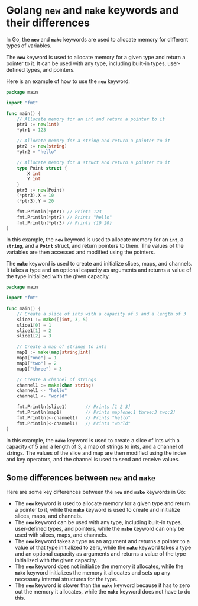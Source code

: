 # Golang `new` and `make` keywords and their differences

In Go, the **`new`** and **`make`** keywords are used to allocate memory for different types of variables.

The **`new`** keyword is used to allocate memory for a given type and return a pointer to it. It can be used with any type, including built-in types, user-defined types, and pointers.

Here is an example of how to use the **`new`** keyword:

```go
package main

import "fmt"

func main() {
	// Allocate memory for an int and return a pointer to it
	ptr1 := new(int)
	*ptr1 = 123

	// Allocate memory for a string and return a pointer to it
	ptr2 := new(string)
	*ptr2 = "hello"

	// Allocate memory for a struct and return a pointer to it
	type Point struct {
		X int
		Y int
	}
	ptr3 := new(Point)
	(*ptr3).X = 10
	(*ptr3).Y = 20

	fmt.Println(*ptr1) // Prints 123
	fmt.Println(*ptr2) // Prints "hello"
	fmt.Println(*ptr3) // Prints {10 20}
}
```

In this example, the **`new`** keyword is used to allocate memory for an **`int`**, a **`string`**, and a **`Point`** struct, and return pointers to them. The values of the variables are then accessed and modified using the pointers.

The **`make`** keyword is used to create and initialize slices, maps, and channels. It takes a type and an optional capacity as arguments and returns a value of the type initialized with the given capacity.

```go
package main

import "fmt"

func main() {
	// Create a slice of ints with a capacity of 5 and a length of 3
	slice1 := make([]int, 3, 5)
	slice1[0] = 1
	slice1[1] = 2
	slice1[2] = 3

	// Create a map of strings to ints
	map1 := make(map[string]int)
	map1["one"] = 1
	map1["two"] = 2
	map1["three"] = 3

	// Create a channel of strings
	channel1 := make(chan string)
	channel1 <- "hello"
	channel1 <- "world"

	fmt.Println(slice1)       // Prints [1 2 3]
	fmt.Println(map1)         // Prints map[one:1 three:3 two:2]
	fmt.Println(<-channel1)   // Prints "hello"
	fmt.Println(<-channel1)   // Prints "world"
}
```

In this example, the **`make`** keyword is used to create a slice of ints with a capacity of 5 and a length of 3, a map of strings to ints, and a channel of strings. The values of the slice and map are then modified using the index and key operators, and the channel is used to send and receive values.

## Some differences between `new` and `make`

Here are some key differences between the **`new`** and **`make`** keywords in Go:

- The **`new`** keyword is used to allocate memory for a given type and return a pointer to it, while the **`make`** keyword is used to create and initialize slices, maps, and channels.
- The **`new`** keyword can be used with any type, including built-in types, user-defined types, and pointers, while the **`make`** keyword can only be used with slices, maps, and channels.
- The **`new`** keyword takes a type as an argument and returns a pointer to a value of that type initialized to zero, while the **`make`** keyword takes a type and an optional capacity as arguments and returns a value of the type initialized with the given capacity.
- The **`new`** keyword does not initialize the memory it allocates, while the **`make`** keyword initializes the memory it allocates and sets up any necessary internal structures for the type.
- The **`new`** keyword is slower than the **`make`** keyword because it has to zero out the memory it allocates, while the **`make`** keyword does not have to do this.
